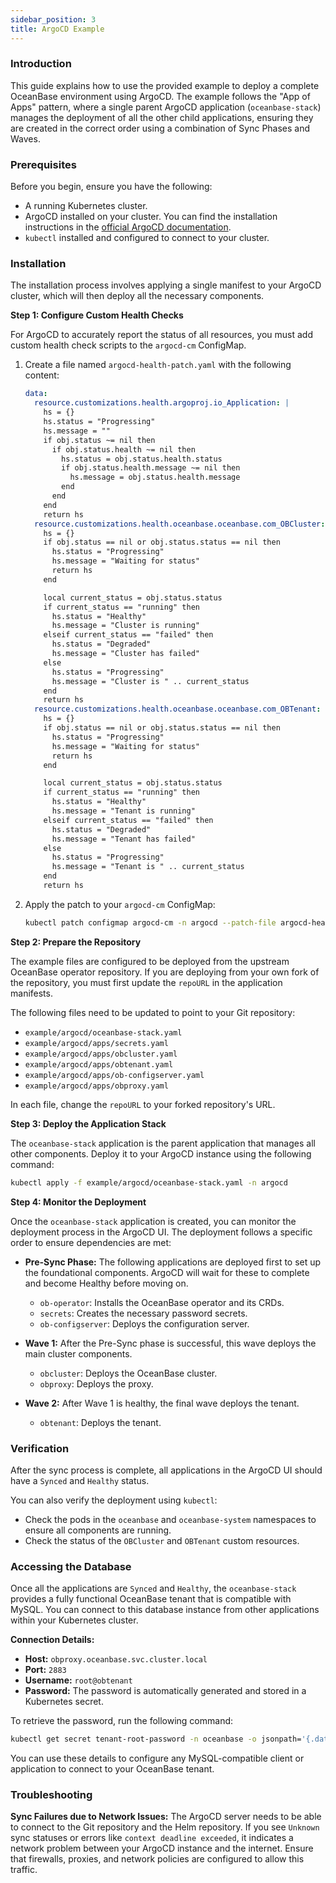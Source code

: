 ```yaml
---
sidebar_position: 3
title: ArgoCD Example
---
```


### Introduction

This guide explains how to use the provided example to deploy a complete OceanBase environment using ArgoCD. The example follows the "App of Apps" pattern, where a single parent ArgoCD application (`oceanbase-stack`) manages the deployment of all the other child applications, ensuring they are created in the correct order using a combination of Sync Phases and Waves.

### Prerequisites

Before you begin, ensure you have the following:

*   A running Kubernetes cluster.
*   ArgoCD installed on your cluster. You can find the installation instructions in the [official ArgoCD documentation](https://argo-cd.readthedocs.io/en/stable/getting_started/).
*   `kubectl` installed and configured to connect to your cluster.

### Installation

The installation process involves applying a single manifest to your ArgoCD cluster, which will then deploy all the necessary components.

**Step 1: Configure Custom Health Checks**

For ArgoCD to accurately report the status of all resources, you must add custom health check scripts to the `argocd-cm` ConfigMap.

1.  Create a file named `argocd-health-patch.yaml` with the following content:
    ```yaml
    data:
      resource.customizations.health.argoproj.io_Application: |
        hs = {}
        hs.status = "Progressing"
        hs.message = ""
        if obj.status ~= nil then
          if obj.status.health ~= nil then
            hs.status = obj.status.health.status
            if obj.status.health.message ~= nil then
              hs.message = obj.status.health.message
            end
          end
        end
        return hs
      resource.customizations.health.oceanbase.oceanbase.com_OBCluster: |
        hs = {}
        if obj.status == nil or obj.status.status == nil then
          hs.status = "Progressing"
          hs.message = "Waiting for status"
          return hs
        end

        local current_status = obj.status.status
        if current_status == "running" then
          hs.status = "Healthy"
          hs.message = "Cluster is running"
        elseif current_status == "failed" then
          hs.status = "Degraded"
          hs.message = "Cluster has failed"
        else
          hs.status = "Progressing"
          hs.message = "Cluster is " .. current_status
        end
        return hs
      resource.customizations.health.oceanbase.oceanbase.com_OBTenant: |
        hs = {}
        if obj.status == nil or obj.status.status == nil then
          hs.status = "Progressing"
          hs.message = "Waiting for status"
          return hs
        end

        local current_status = obj.status.status
        if current_status == "running" then
          hs.status = "Healthy"
          hs.message = "Tenant is running"
        elseif current_status == "failed" then
          hs.status = "Degraded"
          hs.message = "Tenant has failed"
        else
          hs.status = "Progressing"
          hs.message = "Tenant is " .. current_status
        end
        return hs
    ```

2.  Apply the patch to your `argocd-cm` ConfigMap:
    ```bash
    kubectl patch configmap argocd-cm -n argocd --patch-file argocd-health-patch.yaml
    ```

**Step 2: Prepare the Repository**

The example files are configured to be deployed from the upstream OceanBase operator repository. If you are deploying from your own fork of the repository, you must first update the `repoURL` in the application manifests.

The following files need to be updated to point to your Git repository:
- `example/argocd/oceanbase-stack.yaml`
- `example/argocd/apps/secrets.yaml`
- `example/argocd/apps/obcluster.yaml`
- `example/argocd/apps/obtenant.yaml`
- `example/argocd/apps/ob-configserver.yaml`
- `example/argocd/apps/obproxy.yaml`

In each file, change the `repoURL` to your forked repository's URL.

**Step 3: Deploy the Application Stack**

The `oceanbase-stack` application is the parent application that manages all other components. Deploy it to your ArgoCD instance using the following command:

```bash
kubectl apply -f example/argocd/oceanbase-stack.yaml -n argocd
```

**Step 4: Monitor the Deployment**

Once the `oceanbase-stack` application is created, you can monitor the deployment process in the ArgoCD UI. The deployment follows a specific order to ensure dependencies are met:

*   **Pre-Sync Phase:** The following applications are deployed first to set up the foundational components. ArgoCD will wait for these to complete and become Healthy before moving on.
    *   `ob-operator`: Installs the OceanBase operator and its CRDs.
    *   `secrets`: Creates the necessary password secrets.
    *   `ob-configserver`: Deploys the configuration server.

*   **Wave 1:** After the Pre-Sync phase is successful, this wave deploys the main cluster components.
    *   `obcluster`: Deploys the OceanBase cluster.
    *   `obproxy`: Deploys the proxy.

*   **Wave 2:** After Wave 1 is healthy, the final wave deploys the tenant.
    *   `obtenant`: Deploys the tenant.

### Verification

After the sync process is complete, all applications in the ArgoCD UI should have a `Synced` and `Healthy` status.

You can also verify the deployment using `kubectl`:
- Check the pods in the `oceanbase` and `oceanbase-system` namespaces to ensure all components are running.
- Check the status of the `OBCluster` and `OBTenant` custom resources.

### Accessing the Database

Once all the applications are `Synced` and `Healthy`, the `oceanbase-stack` provides a fully functional OceanBase tenant that is compatible with MySQL. You can connect to this database instance from other applications within your Kubernetes cluster.

**Connection Details:**

*   **Host:** `obproxy.oceanbase.svc.cluster.local`
*   **Port:** `2883`
*   **Username:** `root@obtenant`
*   **Password:** The password is automatically generated and stored in a Kubernetes secret.

To retrieve the password, run the following command:

```bash
kubectl get secret tenant-root-password -n oceanbase -o jsonpath='{.data.password}' | base64 -d
```

You can use these details to configure any MySQL-compatible client or application to connect to your OceanBase tenant.

### Troubleshooting

**Sync Failures due to Network Issues:**
The ArgoCD server needs to be able to connect to the Git repository and the Helm repository. If you see `Unknown` sync statuses or errors like `context deadline exceeded`, it indicates a network problem between your ArgoCD instance and the internet. Ensure that firewalls, proxies, and network policies are configured to allow this traffic.
